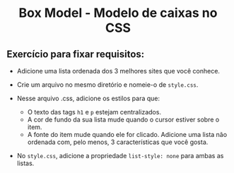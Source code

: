 # <p align="center">Box Model - Modelo de caixas no CSS</p>

## Exercício para fixar requisitos:

- Adicione uma lista ordenada dos 3 melhores sites que você conhece.

- Crie um arquivo no mesmo diretório e nomeie-o de `style.css`.

- Nesse arquivo .css, adicione os estilos para que:

  - O texto das tags `h1` e `p` estejam centralizados.
  - A cor de fundo da sua lista mude quando o cursor estiver sobre o item.
  - A fonte do item mude quando ele for clicado.
Adicione uma lista não ordenada com, pelo menos, 3 características que você gosta.

- No `style.css`, adicione a propriedade `list-style: none` para ambas as listas.